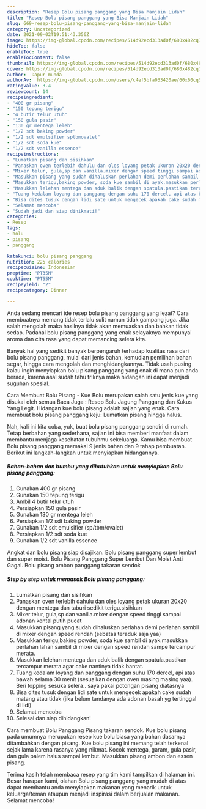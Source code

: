```yaml
---
description: "Resep Bolu pisang panggang yang Bisa Manjain Lidah"
title: "Resep Bolu pisang panggang yang Bisa Manjain Lidah"
slug: 669-resep-bolu-pisang-panggang-yang-bisa-manjain-lidah
category: Uncategorized
date: 2021-09-02T19:51:43.356Z
image: https://img-global.cpcdn.com/recipes/514d92ecd313ad0f/680x482cq70/bolu-pisang-panggang-foto-resep-utama.jpg
hideToc: false
enableToc: true
enableTocContent: false
thumbnail: https://img-global.cpcdn.com/recipes/514d92ecd313ad0f/680x482cq70/bolu-pisang-panggang-foto-resep-utama.jpg
cover: https://img-global.cpcdn.com/recipes/514d92ecd313ad0f/680x482cq70/bolu-pisang-panggang-foto-resep-utama.jpg
author:  Dapur munda
authorAv:  https://img-global.cpcdn.com/users/c4ef5bfa033420ae/60x60cq50/avatar.jpg
ratingvalue: 3.4
reviewcount: 14
recipeingredient:
- "400 gr pisang"
- "150 tepung terigu"
- "4 butir telur utuh"
- "150 gula pasir"
- "130 gr mentega leleh"
- "1/2 sdt baking powder"
- "1/2 sdt emulsifier sptbmovalet"
- "1/2 sdt soda kue"
- "1/2 sdt vanilla essence"
recipeinstructions:
- "Lumatkan pisang dan sisihkan"
- "Panaskan oven terlebih dahulu dan oles loyang petak ukuran 20x20 dengan mentega dan taburi sedikit terigu.sisihkan"
- "Mixer telur, gula,sp dan vanilla.mixer dengan speed tinggi sampai adonan kental putih pucat"
- "Masukkan pisang yang sudah dihaluskan perlahan demi perlahan sambil di mixer dengan speed rendah (sebatas teraduk saja yaa)"
- "Masukkan terigu,baking powder, soda kue sambil di ayak.masukkan perlahan lahan sambil di mixer dengan speed rendah sampe tercampur merata."
- "Masukkan lelehan mentega dan aduk balik dengan spatula.pastikan tercampur merata agar cake nantinya tidak bantat."
- "Tuang kedalam loyang dan panggang dengan suhu 170 dercel, api atas bawah selama 30 menit (sesuaikan dengan oven masing masing yaa). Beri topping sesuka selera..  saya pakai potongan pisang diatasnya"
- "Bisa dites tusuk dengan lidi sate untuk mengecek apakah cake sudah matang atau tidak (jika belum tandanya ada adonan basah yg tertinggal di lidi)"
- "Selamat mencoba"
- "Sudah jadi dan siap dinikmati!"
categories:
- Resep
tags:
- bolu
- pisang
- panggang

katakunci: bolu pisang panggang 
nutrition: 225 calories
recipecuisine: Indonesian
preptime: "PT35M"
cooktime: "PT55M"
recipeyield: "2"
recipecategory: Dinner

---
```



Anda sedang mencari ide resep bolu pisang panggang yang lezat? Cara membuatnya memang tidak terlalu sulit namun tidak gampang juga. Jika salah mengolah maka hasilnya tidak akan memuaskan dan bahkan tidak sedap. Padahal bolu pisang panggang yang enak selayaknya mempunyai aroma dan cita rasa yang dapat memancing selera kita.


Banyak hal yang sedikit banyak berpengaruh terhadap kualitas rasa dari bolu pisang panggang, mulai dari jenis bahan, kemudian pemilihan bahan segar, hingga cara mengolah dan menghidangkannya. Tidak usah pusing kalau ingin menyiapkan bolu pisang panggang yang enak di mana pun anda berada, karena asal sudah tahu triknya maka hidangan ini dapat menjadi suguhan spesial.

Cara Membuat Bolu Pisang - Kue Bolu merupakan salah satu jenis kue yang disukai oleh semua Baca Juga : Resep Bolu Jagung Panggang dan Kukus Yang Legit. Hidangan kue bolu pisang adalah sajian yang enak. Cara membuat bolu pisang panggang keju: Lumatkan pisang hingga halus.


Nah, kali ini kita coba, yuk, buat bolu pisang panggang sendiri di rumah. Tetap berbahan yang sederhana, sajian ini bisa memberi manfaat dalam membantu menjaga kesehatan tubuhmu sekeluarga. Kamu bisa membuat Bolu pisang panggang memakai 9 jenis bahan dan 9 tahap pembuatan. Berikut ini langkah-langkah untuk menyiapkan hidangannya.

<!--inarticleads1-->

##### Bahan-bahan dan bumbu yang dibutuhkan untuk menyiapkan Bolu pisang panggang:

1. Gunakan 400 gr pisang
1. Gunakan 150 tepung terigu
1. Ambil 4 butir telur utuh
1. Persiapkan 150 gula pasir
1. Gunakan 130 gr mentega leleh
1. Persiapkan 1/2 sdt baking powder
1. Gunakan 1/2 sdt emulsifier (sp/tbm/ovalet)
1. Persiapkan 1/2 sdt soda kue
1. Gunakan 1/2 sdt vanilla essence


Angkat dan bolu pisang siap disajikan. Bolu pisang panggang super lembut dan super moist. Bolu Pisang Panggang Super Lembut Dan Moist Anti Gagal. Bolu pisang ambon panggang takaran sendok 

<!--inarticleads2-->

##### Step by step untuk memasak Bolu pisang panggang:

1. Lumatkan pisang dan sisihkan
1. Panaskan oven terlebih dahulu dan oles loyang petak ukuran 20x20 dengan mentega dan taburi sedikit terigu.sisihkan
1. Mixer telur, gula,sp dan vanilla.mixer dengan speed tinggi sampai adonan kental putih pucat
1. Masukkan pisang yang sudah dihaluskan perlahan demi perlahan sambil di mixer dengan speed rendah (sebatas teraduk saja yaa)
1. Masukkan terigu,baking powder, soda kue sambil di ayak.masukkan perlahan lahan sambil di mixer dengan speed rendah sampe tercampur merata.
1. Masukkan lelehan mentega dan aduk balik dengan spatula.pastikan tercampur merata agar cake nantinya tidak bantat.
1. Tuang kedalam loyang dan panggang dengan suhu 170 dercel, api atas bawah selama 30 menit (sesuaikan dengan oven masing masing yaa). Beri topping sesuka selera..  saya pakai potongan pisang diatasnya
1. Bisa dites tusuk dengan lidi sate untuk mengecek apakah cake sudah matang atau tidak (jika belum tandanya ada adonan basah yg tertinggal di lidi)
1. Selamat mencoba
1. Selesai dan siap dihidangkan!

Cara membuat Bolu Panggang Pisang takaran sendok. Kue bolu pisang pada umumnya merupakan resep kue bolu biasa yang bahan dasarnya ditambahkan dengan pisang. Kue bolu pisang ini memang telah terkenal sejak lama karena rasanya yang nikmat. Kocok mentega, garam, gula pasir, dan gula palem halus sampai lembut. Masukkan pisang ambon dan essen pisang. 

Terima kasih telah membaca resep yang tim kami tampilkan di halaman ini. Besar harapan kami, olahan Bolu pisang panggang yang mudah di atas dapat membantu anda menyiapkan makanan yang menarik untuk keluarga/teman ataupun menjadi inspirasi dalam berjualan makanan. Selamat mencoba!
